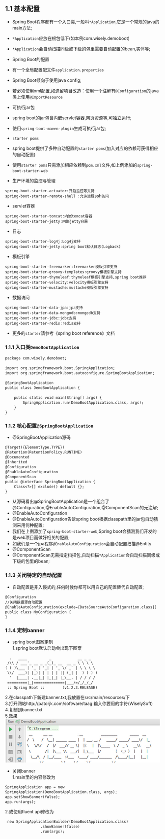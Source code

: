 ## 1.1 基本配置
- Spring Boot程序都有一个入口类,一般叫`*Application`,它是一个常规的java的main方法;
 - `*Application`应放在根包低下(如本例com.wisely.demoboot)
 - `*Application`会自动扫描同级或下级的包里需要自动配置的bean,实体等;

- Spring Boot的配置
 - 有一个全局配置配文件`application.properties`
 - Spring Boot倾向于使用java config;
 - 若必须使用xml配置,如遗留项目改造：使用一个注解有`@Configuration`的java类上使用`@ImportResource`

- 可执行jar包
 - spring boot的jar包含内嵌servlet容器,网页资源等,可独立运行;
 - 使用`spring-boot-maven-plugin`生成可执行jar包;

- `starter poms`
 - spring boot提供了多种自动配置的`starter poms`(加入对应的依赖可获得相应的自动配置)
 - 使用`starter poms`只需添加相应依赖到`pom.xml`文件,如上例添加的`spring-boot-starter-web`

 - 生产环境的监控与管理

 `spring-boot-starter-actuator:开启监控等支持`  
 `spring-boot-starter-remote-shell :允许远程`ssh`访问`  

 - servlet容器

 `spring-boot-starter-tomcat:内嵌tomcat容器`  
 `spring-boot-starter-jetty:内嵌jetty容器`  

 - 日志

 `spring-boot-starter-log4j:Log4j支持`  
 `spring-boot-starter-jetty:spring boot默认日志(Logback)`  

 - 模板引擎

 `spring-boot-starter-freemarker:freemarker模板引擎支持`  
 `spring-boot-starter-groovy-templates:groovy模板引擎支持`  
 `spring-boot-starter-thymeleaf:thymeleaf模板引擎支持,spring boot推荐`  
 `spring-boot-starter-velocity:velocity模板引擎支持`  
 `spring-boot-starter-mustache:mustache模板引擎支持`  

  - 数据访问

 `spring-boot-starter-data-jpa:jpa支持`  
 `spring-boot-starter-data-mongodb:mongodb支持`  
 `spring-boot-starter-jdbc:jdbc支持`  
 `spring-boot-starter-redis:redis支持`  

 - 更多的`starter`请参考《spring boot reference》文档

### 1.1.1 入口类`DemoBootApplication`

```
package com.wisely.demoboot;

import org.springframework.boot.SpringApplication;
import org.springframework.boot.autoconfigure.SpringBootApplication;

@SpringBootApplication
public class DemoBootApplication {

    public static void main(String[] args) {
        SpringApplication.run(DemoBootApplication.class, args);
    }
}

```
### 1.1.2 核心配置`@SpringBootApplication`
- @SpringBootApplication源码
```
@Target({ElementType.TYPE})
@Retention(RetentionPolicy.RUNTIME)
@Documented
@Inherited
@Configuration
@EnableAutoConfiguration
@ComponentScan
public @interface SpringBootApplication {
    Class<?>[] exclude() default {};
}
```
- 从源码看出@SpringBootApplication是一个组合了@Configuration,@EnableAutoConfiguration,@ComponentScan的元注解;
- @EnableAutoConfiguration
 - @EnableAutoConfiguration告诉spring boot根据classpath里的jar包自动猜测采用何种配置;
 - 我们在上例添加了`spring-boot-starter-web`,Spring boot会猜测我们开发的是web项目而做好相关的配置;
 - 如我们是一个jpa程序`@EnableAutoConfiguration`会自动配置扫描@Entity
- @ComponentScan
 - @ComponentScan无需指定扫描包,自动扫描`*Application`会自动扫描同级或下级的包里的bean;

### 1.1.3 关闭特定的自动配置
- 自动配置是非入侵式的,任何时候你都可以用自己的配置替代自动配置;

```
@Configuration
//关闭数据源自动配置
@EnableAutoConfiguration(exclude={DataSourceAutoConfiguration.class})
public class MyConfiguration {
}
```

### 1.1.4 定制banner  
- spring boot图案定制  
1.spring boot默认启动会出现下图案  

```
  .   ____          _            __ _ _
 /\\ / ___'_ __ _ _(_)_ __  __ _ \ \ \ \
( ( )\___ | '_ | '_| | '_ \/ _` | \ \ \ \
 \\/  ___)| |_)| | | | | || (_| |  ) ) ) )
  '  |____| .__|_| |_|_| |_\__, | / / / /
 =========|_|==============|___/=/_/_/_/
 :: Spring Boot ::        (v1.2.3.RELEASE)
```

2.在classpath下新建banner.txt,我放置在src/main/resources/下  
3.打开网站http://patorjk.com/software/taag 输入你要用的字符(WiselySoft)  
4.复制到banner.txt  
5.效果  
 ![](resources/2-1.jpg)

- 关闭banner  
1.main里的内容修改为  
```
SpringApplication app = new SpringApplication(DemoBootApplication.class, args);
app.setShowBanner(false);
app.run(args);
```
2.或使用fluent api修改为  
```
 new SpringApplicationBuilder(DemoBootApplication.class)
                .showBanner(false)
                .run(args);
```